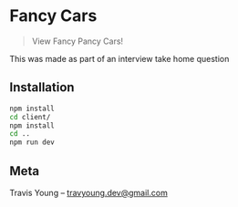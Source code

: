 # Fancy Cars
> View Fancy Pancy Cars!

This was made as part of an interview take home question

## Installation

```sh
npm install
cd client/
npm install
cd ..
npm run dev
```

## Meta

Travis Young – travyoung.dev@gmail.com

